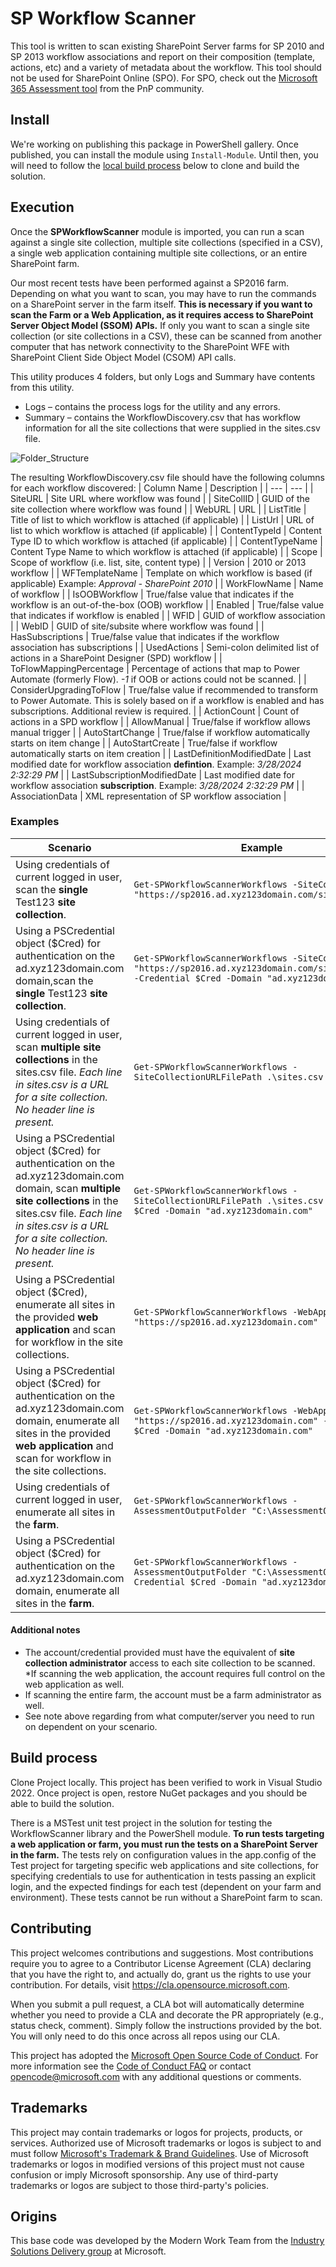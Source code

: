 # SP Workflow Scanner

This tool is written to scan existing SharePoint Server farms for SP 2010 and SP 2013 workflow associations and report on their composition (template, actions, etc) and a variety of metadata about the workflow. This tool should not be used for SharePoint Online (SPO). For SPO, check out the [Microsoft 365 Assessment tool](https://pnp.github.io/pnpassessment/index.html) from the PnP community.

## Install

We're working on publishing this package in PowerShell gallery. Once published, you can install the module using `Install-Module`. Until then, you will need to follow the [local build process](#build-process) below to clone and build the solution.

## Execution

Once the __SPWorkflowScanner__ module is imported, you can run a scan against a single site collection, multiple site collections (specified in a CSV), a single web application containing multiple site collections, or an entire SharePoint farm.

Our most recent tests have been performed against a SP2016 farm. Depending on what you want to scan, you may have to run the commands on a SharePoint server in  the farm itself. __This is necessary if you want to scan the Farm or a Web Application, as it requires access to SharePoint Server Object Model (SSOM) APIs.__ If only you want to scan a single site collection (or site collections in a CSV), these can be scanned from another computer that has network connectivity to the SharePoint WFE with SharePoint Client Side Object Model (CSOM) API calls.

This utility produces 4 folders, but only Logs and Summary have contents from this utility.

* Logs – contains the process logs for the utility and any errors.
* Summary – contains the WorkflowDiscovery.csv that has workflow information for all the site collections that were supplied in the sites.csv file.

![Folder_Structure](https://user-images.githubusercontent.com/63272213/137014648-a9ce8eb4-6e00-4bdd-aa39-2dde31a412a0.png)

The resulting WorkflowDiscovery.csv file should have the following columns for each workflow discovered:
| Column Name | Description |
| --- | --- |
| SiteURL | Site URL where workflow was found |
| SiteCollID | GUID of the site collection where workflow was found |
| WebURL | URL  |
| ListTitle | Title of list to which workflow is attached (if applicable) |
| ListUrl | URL of list to which workflow is attached (if applicable) |
| ContentTypeId | Content Type ID to which workflow is attached (if applicable) |
| ContentTypeName | Content Type Name to which workflow is attached (if applicable) |
| Scope | Scope of workflow (i.e. list, site, content type) |
| Version | 2010 or 2013 workflow |
| WFTemplateName | Template on which workflow is based (if applicable) Example: _Approval - SharePoint 2010_ |
| WorkFlowName | Name of workflow |
| IsOOBWorkflow | True/false value that indicates if the workflow is an out-of-the-box (OOB) workflow |
| Enabled | True/false value that indicates if workflow is enabled |
| WFID | GUID of workflow association |
| WebID | GUID of site/subsite where workflow was found |
| HasSubscriptions | True/false value that indicates if the workflow association has subscriptions |
| UsedActions | Semi-colon delimited list of actions in a SharePoint Designer (SPD) workflow |
| ToFlowMappingPercentage | Percentage of actions that map to Power Automate (formerly Flow). _-1_ if OOB or actions could not be scanned. |
| ConsiderUpgradingToFlow | True/false value if recommended to transform to Power Automate. This is solely based on if a workflow is enabled and has subscriptions. Additional review is required. |
| ActionCount | Count of actions in a SPD workflow |
| AllowManual | True/false if workflow allows manual trigger |
| AutoStartChange | True/false if workflow automatically starts on item change |
| AutoStartCreate | True/false if workflow automatically starts on item creation |
| LastDefinitionModifiedDate | Last modified date for workflow association __defintion__. Example: _3/28/2024 2:32:29 PM_ |
| LastSubscriptionModifiedDate | Last modified date for workflow association __subscription__. Example: _3/28/2024 2:32:29 PM_ |
| AssociationData | XML representation of SP workflow association |

### Examples

| Scenario  | Example |
| ------- | ---- |
| Using credentials of current logged in user, scan the __single__ Test123 __site collection__. | `Get-SPWorkflowScannerWorkflows -SiteCollectionUrl "https://sp2016.ad.xyz123domain.com/sites/Test123"` |
| Using a PSCredential object ($Cred) for authentication on the ad.xyz123domain.com domain,scan the __single__ Test123 __site collection__. | `Get-SPWorkflowScannerWorkflows -SiteCollectionUrl "https://sp2016.ad.xyz123domain.com/sites/Test123" -Credential $Cred -Domain "ad.xyz123domain.com"`|
| Using credentials of current logged in user, scan __multiple site collections__ in the sites.csv file. _Each line in sites.csv is a URL for a site collection. No header line is present._ | `Get-SPWorkflowScannerWorkflows -SiteCollectionURLFilePath .\sites.csv` |
| Using a PSCredential object ($Cred) for authentication on the ad.xyz123domain.com domain, scan __multiple site collections__ in the sites.csv file. _Each line in sites.csv is a URL for a site collection. No header line is present._ | `Get-SPWorkflowScannerWorkflows -SiteCollectionURLFilePath .\sites.csv -Credential $Cred -Domain "ad.xyz123domain.com"` |
| Using a PSCredential object ($Cred), enumerate all sites in the provided __web application__ and scan for workflow in the site collections. | `Get-SPWorkflowScannerWorkflows -WebApplicationUrl "https://sp2016.ad.xyz123domain.com"` |
| Using a PSCredential object ($Cred) for authentication on the ad.xyz123domain.com domain, enumerate all sites in the provided __web application__ and scan for workflow in the site collections. | `Get-SPWorkflowScannerWorkflows -WebApplicationUrl "https://sp2016.ad.xyz123domain.com" -Credential $Cred -Domain "ad.xyz123domain.com"` |
| Using credentials of current logged in user, enumerate all sites in the __farm__. | `Get-SPWorkflowScannerWorkflows -AssessmentOutputFolder "C:\AssessmentOutput"` |
| Using a PSCredential object ($Cred) for authentication on the ad.xyz123domain.com domain, enumerate all sites in the __farm__. | `Get-SPWorkflowScannerWorkflows -AssessmentOutputFolder "C:\AssessmentOutput" -Credential $Cred -Domain "ad.xyz123domain.com"` |

#### Additional notes

* The account/credential provided must have the equivalent of __site collection administrator__ access to each site collection to be scanned.
*If scanning the web application, the account requires full control on the web application as well.
* If scanning the entire farm, the account must be a farm administrator as well.
* See note above regarding from what computer/server you need to run on dependent on your scenario.

## Build process

Clone Project locally. This project has been verified to work in Visual Studio 2022. Once project is open, restore NuGet packages and you should be able to build the solution.

There is a MSTest unit test project in the solution for testing the WorkflowScanner library and the PowerShell module. __To run tests targeting a web application or farm, you must run the tests on a SharePoint Server in the farm.__ The tests rely on configuration values in the app.config of the Test project for targeting specific web applications and site collections, for specifying credentials to use for authentication in tests passing an explicit login, and the expected findings for each test (dependent on your farm and environment). These tests cannot be run without a SharePoint farm to scan.

## Contributing

This project welcomes contributions and suggestions.  Most contributions require you to agree to a
Contributor License Agreement (CLA) declaring that you have the right to, and actually do, grant us
the rights to use your contribution. For details, visit https://cla.opensource.microsoft.com.

When you submit a pull request, a CLA bot will automatically determine whether you need to provide
a CLA and decorate the PR appropriately (e.g., status check, comment). Simply follow the instructions
provided by the bot. You will only need to do this once across all repos using our CLA.

This project has adopted the [Microsoft Open Source Code of Conduct](https://opensource.microsoft.com/codeofconduct/).
For more information see the [Code of Conduct FAQ](https://opensource.microsoft.com/codeofconduct/faq/) or
contact [opencode@microsoft.com](mailto:opencode@microsoft.com) with any additional questions or comments.

## Trademarks

This project may contain trademarks or logos for projects, products, or services. Authorized use of Microsoft 
trademarks or logos is subject to and must follow 
[Microsoft's Trademark & Brand Guidelines](https://www.microsoft.com/en-us/legal/intellectualproperty/trademarks/usage/general).
Use of Microsoft trademarks or logos in modified versions of this project must not cause confusion or imply Microsoft sponsorship.
Any use of third-party trademarks or logos are subject to those third-party's policies.

## Origins

This base code was developed by the Modern Work Team from the [Industry Solutions Delivery group](https://www.microsoft.com/en-us/msservices/modern-work) at Microsoft.
